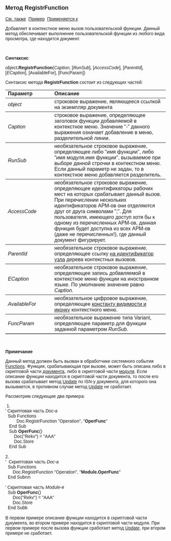 ﻿<html>
<head>
<title>Документ\RegistrFunction</title>
    <style type="text/css">
        .style1 {
            font-family: Arial;
        }
    </style>
</head>

<body>

<p><strong><font size="4" face="Arial">Метод RegistrFunction<br>
</font></strong><font face="Arial"><br>
<a href="../Asdoc.html">См. также</a>&nbsp; <u>Пример</u>&nbsp; <a
href="../Asdoc.html">Применяется к</a></font></p>

<p><font face="Arial">Добавляет в контекстное меню вызов 
пользовательской функции. Данный метод обеспечивает выполнение пользовательской 
функции из любого вида просмотра, где находится документ.</font></p>

<p class="label">&nbsp;</p>

<p class="label"><font face="Arial"><b>Синтаксис</b></font></p>

<p><font face="Arial"><em>object</em><strong>.RegistrFunction</strong>(<em>Caption,
</em>[<em>RunSub</em>]<em>, </em>[<em>AccessCode</em>]<em>, </em>[<em>ParentId</em>]<em>, </em>
[<em>ECaption</em>], [AvailableFor], [FuncParam])</font></p>

<p><font face="Arial">Синтаксис метода <strong>RegistrFunction</strong>
состоит из следующих частей:</font></p>

<table border="1" cellPadding="5" cols="2" frame="below" rules="rows">
<TBODY>
  <tr vAlign="top">
    <td class="label" width="29%"><font face="Arial"><b>Параметр</b></font></td>
    <td class="label" width="79%"><font face="Arial"><strong>Описание</strong></font></td>
  </tr>
  <tr>
    <td width="29%"><font face="Arial"><em>object</em></font></td>
    <td width="79%"><font face="Arial">строковое выражение, являющееся 
	ссылкой на экземпляр документа</font></td>
  </tr>
  <tr>
    <td width="29%"><font face="Arial"><em>Caption</em></font></td>
    <td width="79%"><font face="Arial">строковое выражение, определяющее заголовок 
        функции добавляемой в контекстное меню. Значение &quot;-&quot; 
	данного выражения означает добавление в меню, разделительной линии. </font></td>
  </tr>
  <tr>
    <td width="29%"><font face="Arial"><em>RunSub</em></font></td>
    <td width="79%"><font face="Arial">необязательное строковое выражение, определяющее 
        либо &quot;имя функции&quot;, либо &quot;имя модуля.имя функции&quot;, вызываемое при выборе данной строчки 
	в контекстном меню. Если данный параметр не задан, то в контекстное меню 
	добавляется разделитель.</font></td>
  </tr>
</TBODY>
  <tr>
    <td width="29%"><font face="Arial"><em>AccessCode</em></font></td>
    <td width="79%"><font face="Arial">необязательное строковое 
	выражение, определяющее идентификаторы рабочих мест на которых срабатывает 
	данный вызов. При перечислении нескольких идентификаторов АРМ-ов они 
	отделяются друг от друга символами &quot;;&quot;. Для пользователя, имеющего доступ 
	хотя бы к одному из перечисленных АРМ-ов, данная функция будет доступна из 
	всех АРМ-ов (даже не перечисленных!), где данный документ фигурирует.</font></td>
  </tr>
  <tr>
    <td width="29%"><font face="Arial"><em>ParentId</em></font></td>
    <td width="79%"><font face="Arial">необязательное строковое 
	выражение, определяющее ссылку <a
    href="RegistrNode.html">на идентификатор узла</a> дерева контекстных вызовов.</font></td>
  </tr>
  <tr>
    <td width="29%"><font face="Arial"><em>ЕCaption</em></font></td>
    <td width="79%"><font face="Arial">необязательное строковое выражение, определяющее 
        запись добавляемой в контекстное меню функции на 
	иностранном языке. По умолчанию значение равно <em>Caption.</em></font></td>
  </tr>
    <tr>
    <td width="29%"><font face="Arial"><em>AvailableFor</em></font></td>
    <td width="79%"><font face="Arial">необязательное цифровое 
	выражение, определяющее 
	<a href="../../Constants/const_RegistrFunctionAvailability.html">константу 
	видимости и иконку</a> контекстного меню.</font></td>
    </tr>
<tr>
    <td width="29%"><font face="Arial"><em>FuncParam</em></font></td>
    <td width="79%"><font face="Arial">необязательное выражение типа 
        Variant, определяющее параметр для функции заданной параметром <em>RunSub.</em></font></td>
  </tr>
</table>

<p class="label">&nbsp;</p>

<p class="label"><font face="Arial"><b>Примечание</b></font></p>

<p class="label"><font face="Arial">Данный метод должен быть вызван в 
обработчике системного события
<a href="../../ScriptProcs/FunctionsDoc.html">Functions</a>. Функция, срабатывающая 
    при вызове, может быть описана либо в скриптовой части
    <a href="../../Defs/doc.html">
    документа</a>,&nbsp;либо в скриптовой части <a href="../../Defs/Module.html"> модуля</a>. 
    Если описание функции находится в скриптовой части документа, то после его 
    вызова срабатывает метод <a href="../FrmPttel/Update.html"> Update</a>&nbsp;по ISN-у 
    документа, для которого она вызывается, в противном случае метод
    <a href="../FrmPttel/Update.html"> Update</a> не сработает.</font></p>
    <p class="style1">Рассмотрим следующие два примера:</p>
    <p class="style1">&nbsp;1.
        <span class="style1">
        <br />
        &#39; Скриптовая часть<em> Doc-а</em></span><br />
&nbsp; Sub Functions<br />
&nbsp;&nbsp;&nbsp;&nbsp;&nbsp;&nbsp;&nbsp;&nbsp; Doc.RegistrFunction &quot;Operation&quot;, 
        &quot;<strong>OperFunc</strong>&quot;<br />
&nbsp;&nbsp; End Sub<br />
&nbsp;&nbsp; Sub <strong>OperFunc</strong>()<br />
&nbsp;&nbsp;&nbsp;&nbsp;&nbsp;&nbsp; Doc(&quot;Rekv&quot;) = &quot;AAA&quot;<br />
&nbsp;&nbsp;&nbsp;&nbsp;&nbsp;&nbsp; Doc.Storе<br />
&nbsp;&nbsp; End Sub<br />
        <br />
        2.
        <br />
        <span class="style1">&#39; &nbsp;Скриптовая часть<em> Doc-а</em></span><br class="style1" />
        <span class="style1">&nbsp; Sub Functions </span>
        <br class="style1" />
        <span class="style1">&nbsp;&nbsp;&nbsp;&nbsp;&nbsp; Doc.RegistrFunction &quot;Operation&quot;, 
        &quot;<strong>Module.OperFunc</strong>&quot;</span><br class="style1" />
        <span class="style1">&nbsp; End Subոո</span><br class="style1" />
&nbsp;<br class="style1" />
        <span class="style1">&#39; Скриптовая часть <em>Modulе-я</em></span><br class="style1" />
        <span class="style1">&nbsp; Sub           <strong>OperFunc</strong>()</span><br class="style1" />
        <span class="style1">&nbsp;&nbsp;&nbsp;&nbsp;&nbsp; Doc(&quot;Rekv&quot;) = &quot;AAA&quot;</span><br 
            class="style1" />
        <span class="style1">&nbsp;&nbsp;&nbsp;&nbsp;&nbsp; Doc.Store</span><br class="style1" />
        <span class="style1">&nbsp; End Subb<br />
        <br Здесь, после вызова <font face="Arial">В первом примере описание функции 
        находится в скриптовой части дукумента, во втором примере находится в скриптовой части 
        модуля. При первом примере после <font face="Arial">
        вызова функции сработает метод <a href="../FrmPttel/Update.html"> Update</a>, при 
        втором примере не сработает</font>.</span></p>
    <p class="style1">&nbsp;</p>
    <p class="label">&nbsp;</p>
    <p class="label">&nbsp;</p>

<p class="label">&nbsp;</p>
</body>
</html>
